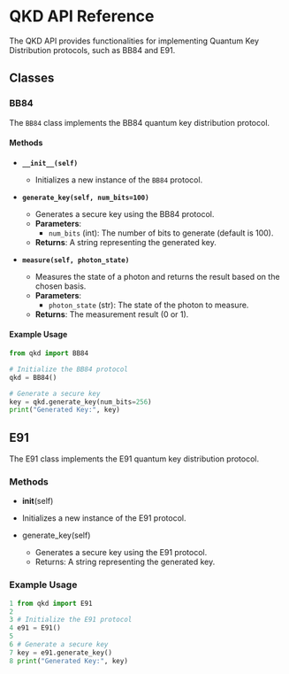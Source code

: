 # QKD API Reference

The QKD API provides functionalities for implementing Quantum Key Distribution protocols, such as BB84 and E91.

## Classes

### BB84

The `BB84` class implements the BB84 quantum key distribution protocol.

#### Methods

- **`__init__(self)`**
  - Initializes a new instance of the `BB84` protocol.

- **`generate_key(self, num_bits=100)`**
  - Generates a secure key using the BB84 protocol.
  - **Parameters**:
    - `num_bits` (int): The number of bits to generate (default is 100).
  - **Returns**: A string representing the generated key.

- **`measure(self, photon_state)`**
  - Measures the state of a photon and returns the result based on the chosen basis.
  - **Parameters**:
    - `photon_state` (str): The state of the photon to measure.
  - **Returns**: The measurement result (0 or 1).

#### Example Usage

```python
from qkd import BB84

# Initialize the BB84 protocol
qkd = BB84()

# Generate a secure key
key = qkd.generate_key(num_bits=256)
print("Generated Key:", key)
```

## E91
The E91 class implements the E91 quantum key distribution protocol.

### Methods
  - __init__(self)

  - Initializes a new instance of the E91 protocol.

- generate_key(self)

  - Generates a secure key using the E91 protocol.
  - Returns: A string representing the generated key.

### Example Usage

```python
1 from qkd import E91
2 
3 # Initialize the E91 protocol
4 e91 = E91()
5 
6 # Generate a secure key
7 key = e91.generate_key()
8 print("Generated Key:", key)
```
